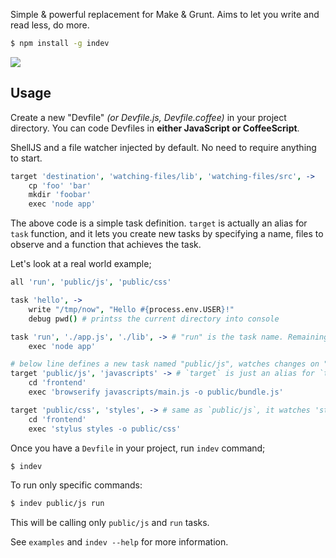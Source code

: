 Simple & powerful replacement for Make & Grunt. Aims to let you write and read less, do more.

```bash
$ npm install -g indev
```

![](https://dl.dropbox.com/s/imo9jsn9bj0p70a/indev.png?token_hash=AAHJaVO7QTSQxWWqLaNsBwaJfwU2pf8WlF7COJ9v5FNTaw)

## Usage

Create a new "Devfile" *(or Devfile.js, Devfile.coffee)* in your project directory.
You can code Devfiles in **either JavaScript or CoffeeScript**.

ShellJS and a file watcher injected by default. No need to require anything to start.

```coffee
target 'destination', 'watching-files/lib', 'watching-files/src', ->
    cp 'foo' 'bar'
    mkdir 'foobar'
    exec 'node app'
```

The above code is a simple task definition. `target` is actually an alias for `task` function, and it lets you
create new tasks by specifying a name, files to observe and a function that achieves the task.

Let's look at a real world example;

```coffee
all 'run', 'public/js', 'public/css'

task 'hello', ->
    write "/tmp/now", "Hello #{process.env.USER}!"
    debug pwd() # printss the current directory into console

task 'run', './app.js', './lib', -> # "run" is the task name. Remaining parameters are filenames to watch.
    exec 'node app'

# below line defines a new task named "public/js", watches changes on "./javascripts"
target 'public/js', 'javascripts' -> # `target` is just an alias for `task`.
    cd 'frontend'
    exec 'browserify javascripts/main.js -o public/bundle.js'

target 'public/css', 'styles', -> # same as `public/js`, it watches 'styles' directory and outputs to public/css.
    cd 'frontend'
    exec 'stylus styles -o public/css'
```

Once you have a `Devfile` in your project, run `indev` command;

```bash
$ indev
```

To run only specific commands:

```bash
$ indev public/js run
```

This will be calling only `public/js` and `run` tasks.

See `examples` and `indev --help` for more information.
